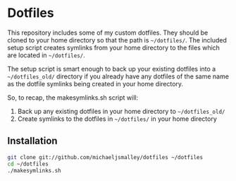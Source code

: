 Dotfiles
========
This repository includes some of my custom dotfiles.  They should be cloned to
your home directory so that the path is `~/dotfiles/`.  The included setup
script creates symlinks from your home directory to the files which are located
in `~/dotfiles/`.

The setup script is smart enough to back up your existing dotfiles into a
`~/dotfiles_old/` directory if you already have any dotfiles of the same name as
the dotfile symlinks being created in your home directory.

So, to recap, the makesymlinks.sh script will:

1. Back up any existing dotfiles in your home directory to `~/dotfiles_old/`
2. Create symlinks to the dotfiles in `~/dotfiles/` in your home directory

Installation
------------

``` bash
git clone git://github.com/michaeljsmalley/dotfiles ~/dotfiles
cd ~/dotfiles
./makesymlinks.sh
```
